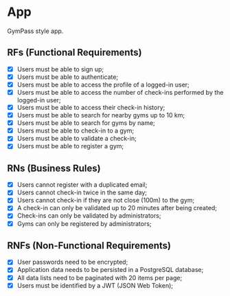 # App
GymPass style app.

## RFs (Functional Requirements)

- [x] Users must be able to sign up;
- [x] Users must be able to authenticate;
- [x] Users must be able to access the profile of a logged-in user;
- [x] Users must be able to access the number of check-ins performed by the logged-in user;
- [x] Users must be able to access their check-in history;
- [x] Users must be able to search for nearby gyms up to 10 km;
- [x] Users must be able to search for gyms by name;
- [x] Users must be able to check-in to a gym;
- [x] Users must be able to validate a check-in;
- [x] Users must be able to register a gym;

## RNs (Business Rules)

- [x] Users cannot register with a duplicated email;
- [x] Users cannot check-in twice in the same day;
- [x] Users cannot check-in if they are not close (100m) to the gym;
- [x] A check-in can only be validated up to 20 minutes after being created;
- [x] Check-ins can only be validated by administrators;
- [x] Gyms can only be registered by administrators;

## RNFs (Non-Functional Requirements)

- [x] User passwords need to be encrypted;
- [x] Application data needs to be persisted in a PostgreSQL database;
- [x] All data lists need to be paginated with 20 items per page;
- [x] Users must be identified by a JWT (JSON Web Token);